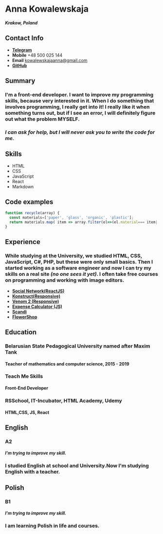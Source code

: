 # __Anna Kowalewskaja__
#### _Krakow, Poland_

## __Contact Info__
* __[Telegram](https://t.me/Kowalewskajaaa)__ 
* __Mobile__ +48 500 025 144
* __Email__ kowalewskajaanna@gmail.com
* __[GitHub](https://github.com/AnnaKowalewskaja)__ 


## __Summary__ 

### I'm a front-end developer. I want to improve my programming skills, because very interested in it. When I do something that involves programming, I really get into it! I really like it when something turns out, but if I see an error, I will definitely figure out what the problem MYSELF.
### *I can ask for help, but I will never ask you to write the code for me.*

## __Skills__
* HTML
* CSS
* JavaScript
* React
* Markdown

## __Code examples__
```javascript
function recycle(array) {
  const materials=['paper', 'glass', 'organic', 'plastic'];
  return materials.map( item => array.filter(el=>(el.material=== item||el.secondMaterial===item)).map(el=>el.type));
}


```

## __Experience__
### While studying at the University, we studied HTML, CSS, JavaScript, C#, PHP, but these were only small basics. Then I started working as a software engineer and now I can try my skills on a real site _(no one sees it yet)_. I often take free courses on programming and working with image editors.

* __[Social Network(ReactJS)](https://github.com/AnnaKowalewskaja/SocialNetwork/tree/network)__
* __[Konstruct(Responsive)](https://annakowalewskaja.github.io/TMS-Task-2/?)__
* __[Venom 2 (Responsive)](https://annakowalewskaja.github.io/Venom/index.html)__ 
* __[Expense Calculator (JS)](https://annakowalewskaja.github.io/ExpenseCalculator-JS/)__ 
* __[Scandi](https://annakowalewskaja.github.io/Scandi/)__ 
* __[FlowerShop](https://annakowalewskaja.github.io/FlowerShop/)__ 

## __Education__
### __Belarusian State Pedagogical University named after Maxim Tank__
#### Teacher of mathematics and computer science, 2015 - 2019
### Teach Me Skills
#### Front-End Developer
### RSSchool, IT-Incubator, HTML Academy, Udemy 
#### HTML,CSS, JS, React

## __English__
### A2
#### _I'm trying to improve my skill._
### I studied English at school and University.Now I'm studying English with a teacher.

## __Polish__
### B1
#### _I'm trying to improve my skill._
### I am learning Polish in life and courses.
